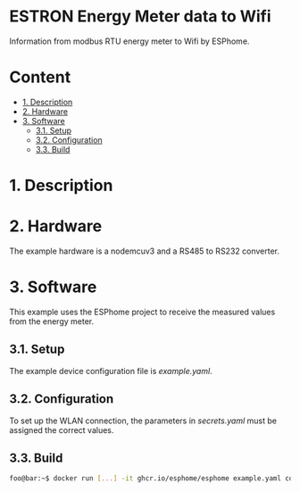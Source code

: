 # ESTRON Energy Meter data to Wifi <!-- omit in toc -->

Information from modbus RTU energy meter to Wifi by ESPhome.

# Content <!-- omit in toc -->

- [1. Description](#1-description)
- [2. Hardware](#2-hardware)
- [3. Software](#3-software)
  - [3.1. Setup](#31-setup)
  - [3.2. Configuration](#32-configuration)
  - [3.3. Build](#33-build)


# 1. Description

# 2. Hardware

The example hardware is a nodemcuv3 and a RS485 to RS232 converter. 

# 3. Software

This example uses the ESPhome project to receive the measured values from the energy meter.  

## 3.1. Setup

The example device configuration file is *example.yaml*.

## 3.2. Configuration

To set up the WLAN connection, the parameters in *secrets.yaml* must be assigned the correct values. 

## 3.3. Build

```bash
foo@bar:~$ docker run [...] -it ghcr.io/esphome/esphome example.yaml compile
```